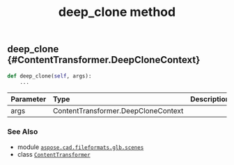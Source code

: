 ﻿---
title: deep_clone method
second_title: Aspose.CAD for Python via .NET API References
description: 
type: docs
weight: 20
url: /python-net/aspose.cad.fileformats.glb.scenes/contenttransformer/deep_clone/
is_root: false
---

## deep_clone {#ContentTransformer.DeepCloneContext}





```python
def deep_clone(self, args):
    ...
```


| Parameter | Type | Description |
| :- | :- | :- |
| args | ContentTransformer.DeepCloneContext |  |



### See Also
* module [`aspose.cad.fileformats.glb.scenes`](../../)
* class [`ContentTransformer`](/cad/python-net/aspose.cad.fileformats.glb.scenes/contenttransformer)
